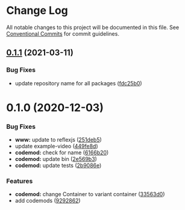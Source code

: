 # Change Log

All notable changes to this project will be documented in this file.
See [Conventional Commits](https://conventionalcommits.org) for commit guidelines.

## [0.1.1](https://github.com/reflexjs/reflexjs/compare/@reflexjs/codemod@0.1.0...@reflexjs/codemod@0.1.1) (2021-03-11)


### Bug Fixes

* update repository name for all packages ([fdc25b0](https://github.com/reflexjs/reflexjs/commit/fdc25b02d1008749a36e2c9027a701fc6a2c0168))





# 0.1.0 (2020-12-03)


### Bug Fixes

* **www:** update to reflexjs ([251deb5](https://github.com/reflexjs/reflex/commit/251deb5fd6df6c7155eedb401ea1eccc0f9a5ef2))
* update example-video ([449fe8d](https://github.com/reflexjs/reflex/commit/449fe8da1d9b188d66ca1a07d2ec8a457593f2fc))
* **codemod:** check for name ([6166b20](https://github.com/reflexjs/reflex/commit/6166b20eee9b0b18f14fb9d05a87d71b39ffca93))
* **codemod:** update bin ([2e569b3](https://github.com/reflexjs/reflex/commit/2e569b3a41991070b091e19f83dd273671dc4663))
* **codemod:** update tests ([2b9086e](https://github.com/reflexjs/reflex/commit/2b9086e7cd6783898e0fd5c3eef84fbeb72d906e))


### Features

* **codemod:** change Container to variant container ([33563d0](https://github.com/reflexjs/reflex/commit/33563d06087a2c7762a6b26027ef9677acc579c3))
* add codemods ([9292862](https://github.com/reflexjs/reflex/commit/9292862ceb82d81efc1bd64cbcace240d7a40550))
